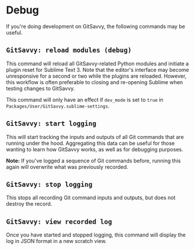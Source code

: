 # Debug

If you're doing development on GitSavvy, the following commands may be useful.


## `GitSavvy: reload modules (debug)`

This command will reload all GitSavvy-related Python modules and initiate a plugin reset for Sublime Text 3.  Note that the editor's interface may become unresponsive for a second or two while the plugins are reloaded.  However, this workflow is often preferable to closing and re-opening Sublime when testing changes to GitSavvy.

This command will only have an effect if `dev_mode` is set to `true` in `Packages/User/GitSavvy.sublime-settings`.


## `GitSavvy: start logging`

This will start tracking the inputs and outputs of all Git commands that are running under the hood.  Aggregating this data can be useful for those wanting to learn how GitSavvy works, as well as for debugging purposes.

**Note:** If you've logged a sequence of Git commands before, running this again will overwrite what was previously recorded.


## `GitSavvy: stop logging`

This stops all recording Git command inputs and outputs, but does not destroy the record.

## `GitSavvy: view recorded log`

Once you have started and stopped logging, this command will display the log in JSON format in a new scratch view.
